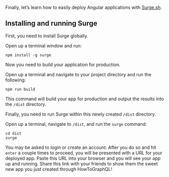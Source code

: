 Finally, let’s learn how to easily deploy Angular applications with [Surge.sh](http://surge.sh/).

Installing and running Surge
----------------------------

First, you need to install Surge globally.

Open up a terminal window and run:

    npm install -g surge

Now you need to build your application for production.

Open up a terminal and navigate to your project directory and run the following:

    npm run build

This command will build your app for production and output the results into the `/dist` directory.

Finally, you need to run Surge within this newly created `/dist` directory.

Open up a terminal, navigate to `/dist`, and run the `surge` command:

    cd dist
    surge

You may be asked to login or create an account. After you do so and hit `enter` a couple times to proceed, you will be presented with a URL for your deployed app. Paste this URL into your browser and you will see your app up and running. Share this link with your friends to show them the sweet new app you just created through HowToGraphQL!
